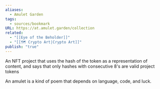 ```yaml
---
aliases:
  - Amulet Garden
tags:
  - sources/bookmark
URL: https://at.amulet.garden/collection
related:
  - "[[Eye of the Beholder]]"
  - "[[🗺️ Crypto Art|Crypto Art]]"
publish: "true"
---
```


An NFT project that uses the hash of the token as a representation of content, and says that only hashes with consecutive 8's are valid project tokens

An amulet is a kind of poem that depends on language, code, and luck.